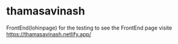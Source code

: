 # thamasavinash
FrontEnd(lohinpage)
for the testing to see the FrontEnd page visite https://thamasavinash.netlify.app/
